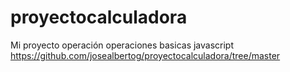 # proyectocalculadora
Mi proyecto operación
operaciones basicas javascript
https://github.com/josealbertog/proyectocalculadora/tree/master
